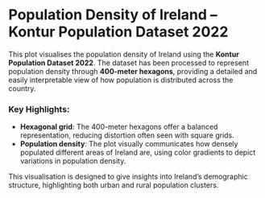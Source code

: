 # **Population Density of Ireland – Kontur Population Dataset 2022**

This plot visualises the population density of Ireland using the **Kontur Population Dataset 2022**. The dataset has been processed to represent population density through **400-meter hexagons**, providing a detailed and easily interpretable view of how population is distributed across the country.

### **Key Highlights:**
- **Hexagonal grid**: The 400-meter hexagons offer a balanced representation, reducing distortion often seen with square grids.
- **Population density**: The plot visually communicates how densely populated different areas of Ireland are, using color gradients to depict variations in population density.

This visualisation is designed to give insights into Ireland’s demographic structure, highlighting both urban and rural population clusters.
